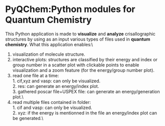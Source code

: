 # PyQChem:Python modules for Quantum Chemistry
This Python application is made to **visualize** and **analyze** crisallographic structures by using as an input various types of files used in **quantum chemistry**.
What this application enables:\
1. visualization of molecule structure.
2. interactive plots: structures are classified by their energy and index or group number in a scatter plot with clickable points to enable visualization and a zoom feature (for the energy/group number plot).
3. read one file at a time:\
                            1. cif,xyz and vasp: can only be visualized.\
                            2. res: can generate an energy/index plot.\
                            3. gathered poscar file+USPEX file: can generate an energy/generation plot.\
5. read multiple files contained in folder:\
                                            1. cif and vasp: can only be visualized.\
                                            2. xyz: if the energy is mentionned in the file an energy/index plot can be generated.\
